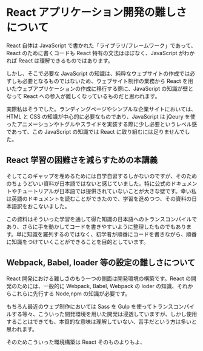 # React アプリケーション開発の難しさについて

React 自体は JavaScript で書かれた「ライブラリ/フレームワーク」であって、React のために書くコードも React 特有の文法はほぼなく、JavaScript がわかれば React は理解できるものではあります。

しかし、そこで必要な JavaScript の知識は、純粋なウェブサイトの作成では必ずしも必要となるものではないため、ウェブサイト制作の業務から React を用いたウェブアプリケーションの作成に移行する際に、JavaScript の知識が壁となって React への参入が難しくなっているものだと思われます。

実際私はそうでした。ランディングページやシンプルな企業サイトにおいては、HTML と CSS の知識が中心的に必要なものであり、JavaScript は jQeury を使ったアニメーションやトグルやスライドを実装する際に少し必要というレベル感であって、この JavaScript の知識では React に取り組むには足りませんでした。

## React 学習の困難さを減らすための本講義

そしてこのギャップを埋めるためには自学自習するしかないのですが、そのためのちょうどいい資料が日本語ではないと感じていました。特に公式のドキュメントやチュートリアルが日本語では提供されていないことが大きな壁です。幸い私は英語のドキュメントを読むことができたので、学習を進めつつ、その資料の日本語訳をおこないました。

この資料はそういった学習を通して得た知識の日本語へのトランスコンパイルであり、さらに手を動かしてコードを書きやすいように整理したものでもあります。単に知識を羅列するのではなく、初学者が順番にコードを書きながら、順番に知識をつけていくことができることを目的としています。

## Webpack, Babel, loader 等の設定の難しさについて

React 開発における難しさのもう一つの側面は開発環境の構築です。React の開発のためには、一般的に Webpack, Babel, Webpack の loder の知識、それからこれらに先行する Node,npm の知識が必要です。

もちろん最近のウェブ制作においては Sass を Gulp を使ってトランスコンパイルする等々、こういった開発環境を用いた開発は浸透していますが、しかし使用することはできても、本質的な意味は理解していない、苦手だという方は多いと思われます。

そのためこういった環境構築は React そのものよりもよ、






